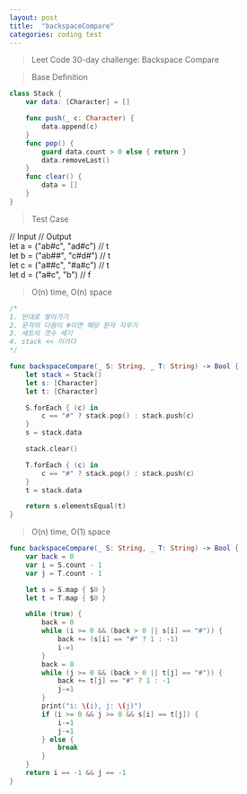 ```yaml
---
layout: post
title:  "backspaceCompare"
categories: coding test
---
```


> Leet Code 30-day challenge: Backspace Compare

> Base Definition

```swift
class Stack {
    var data: [Character] = []

    func push(_ c: Character) {
        data.append(c)
    }
    func pop() {
        guard data.count > 0 else { return }
        data.removeLast()
    }
    func clear() {
        data = []
    }
}
```

> Test Case

// Input // Output   
let a = ("ab#c", "ad#c")     // t  
let b = ("ab##", "c#d#")    // t  
let c = ("a##c", "#a#c")    // t  
let d = ("a#c", "b")            // f  


> O(n)  time, O(n) space

```swift
/*
1. 반대로 쌓아가기
2. 문자의 다음이 #이면 해당 문자 지우기
3. 세트의 갯수 세기
4. stack << 이거다
*/

func backspaceCompare(_ S: String, _ T: String) -> Bool {
    let stack = Stack()
    let s: [Character]
    let t: [Character]

    S.forEach { (c) in
        c == "#" ? stack.pop() : stack.push(c)
    }
    s = stack.data

    stack.clear()

    T.forEach { (c) in
        c == "#" ? stack.pop() : stack.push(c)
    }
    t = stack.data

    return s.elementsEqual(t)
}
```

> O(n) time, O(1) space
```swift
func backspaceCompare(_ S: String, _ T: String) -> Bool {
    var back = 0
    var i = S.count - 1
    var j = T.count - 1

    let s = S.map { $0 }
    let t = T.map { $0 }

    while (true) {
        back = 0
        while (i >= 0 && (back > 0 || s[i] == "#")) {
            back += (s[i] == "#" ? 1 : -1)
            i-=1
        }
        back = 0
        while (j >= 0 && (back > 0 || t[j] == "#")) {
            back += t[j] == "#" ? 1 : -1
            j-=1
        }
        print("i: \(i), j: \(j)")
        if (i >= 0 && j >= 0 && s[i] == t[j]) {
            i-=1
            j-=1
        } else {
            break
        }
    }
    return i == -1 && j == -1
}
```
